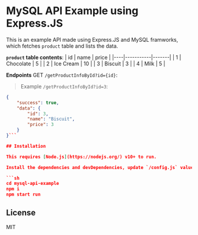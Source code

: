 # MySQL API Example using Express.JS

This is an example API made using Express.JS and MySQL framworks, which fetches `product` table and lists the data.

**`product` table contents**:
| id | name | price |
|----|-----------|-------|
| 1 | Chocolate | 5 |
| 2 | Ice Cream | 10 |
| 3 | Biscuit | 3 |
| 4 | Milk | 5 |

**Endpoints**
GET `/getProductInfoById?id={id}`:

> Example `/getProductInfoById?id=3`:

```json
{
    "success": true,
    "data": {
        "id": 3,
        "name": "Biscuit",
        "price": 3
    }
}```

## Installation

This requires [Node.js](https://nodejs.org/) v10+ to run.

Install the dependencies and devDependencies, update `/config.js` values and start the server.

```sh
cd mysql-api-example
npm i
npm start run
```

## License

MIT
